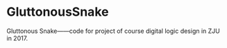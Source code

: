 # GluttonousSnake
Gluttonous Snake——code for project of course digital logic design in ZJU in 2017.
